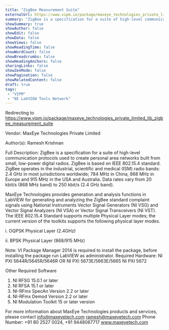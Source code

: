 ```yaml
---
title: "ZigBee Measurement Suite"
externalUrl: https://www.vipm.io/package/maxeye_technologies_private_limited_lib_zigbee_measurement_suite
summary: "ZigBee is a specification for a suite of high-level communication protocols used to create personal area networks built from small, low-power digital radios."
showSummary: true
showAuthor: false
showEdit: false
showData: false
showViews: false
showReadingTime: false
showWordCount: false
showBreadcrumbs: false
showHeadingAnchors: false
sharingLinks: false
showZenMode: false
showPagination: false
showRelatedContent: false
draft: true
tags:
 - "VIPM"
 - "NI LabVIEW Tools Network"
---
```


Redirecting to https://www.vipm.io/package/maxeye_technologies_private_limited_lib_zigbee_measurement_suite

Vendor: MaxEye Technologies Private Limited

Author(s): Ramesh Krishnan
 
Full Description:
ZigBee is a specification for a suite of high-level communication protocols used to create personal area networks built from small, low-power digital radios. ZigBee is based on IEEE 802.15.4 standard. ZigBee operates in the industrial, scientific and medical (ISM) radio bands: 2.4 GHz in most jurisdictions worldwide; 784 MHz in China, 868 MHz in Europe and 915 MHz in the USA and Australia. Data rates vary from 20 kbit/s (868 MHz band) to 250 kbit/s (2.4 GHz band). 

MaxEye Technologies provides generation and analysis functions in LabVIEW for generating and analyzing the ZigBee standard complaint signals using National Instruments Vector Signal Generators (NI VSG) and Vector Signal Analyzers (NI VSA) or Vector Signal Transceivers (NI VST). The IEEE 802.15.4 Standard supports multiple Physical Layer modes; the current version of the toolkits supports the following physical layer modes.

i.	OQPSK Physical Layer (2.4GHz)

ii.	BPSK Physical Layer (868/915 MHz)

Note: VI Package Manager 2014 is required to install the package, before installing the package run LabVIEW as administrator.
Required Hardware: 
 	NI PXI 5644R/5645R/5646R OR
 	NI PXI 5673E/5663E/5665
 	NI PXI 5672

Other Required Software
1. 	NI RFSG 15.0.1 or later
2.  NI RFSA 15.1 or later
3. 	NI-RFmx SpecAn Version 2.2 or later
4.  NI-RFmx Demod Version 2.2 or later
5. 	NI Modulation Toolkit 15 or later version

For more information about MaxEye Technologies products and services, please contact
info@maxeyetech.com
ramesh@maxeyetech.com
Phone Number: +91 80 2527 0024, +91 9448067717
www.maxeyetech.com